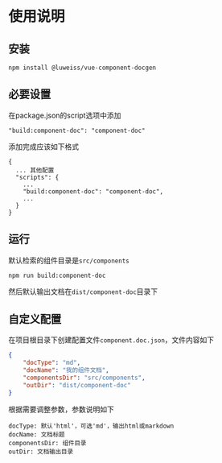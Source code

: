 # 使用说明
## 安装
```shell
npm install @luweiss/vue-component-docgen
```

## 必要设置
在package.json的script选项中添加
```
"build:component-doc": "component-doc"
```
添加完成应该如下格式
```
{
  ... 其他配置
  "scripts": {
    ...
    "build:component-doc": "component-doc",
    ...
  }
}

```

## 运行

默认检索的组件目录是`src/components`

```shell
npm run build:component-doc
```
然后默认输出文档在`dist/component-doc`目录下

## 自定义配置
在项目根目录下创建配置文件`component.doc.json`，文件内容如下
```json
{
    "docType": "md",
    "docName": "我的组件文档",
    "componentsDir": "src/components",
    "outDir": "dist/component-doc"
}
```
根据需要调整参数，参数说明如下
```
docType: 默认'html'，可选'md'，输出html或markdown
docName: 文档标题
componentsDir: 组件目录
outDir: 文档输出目录
```